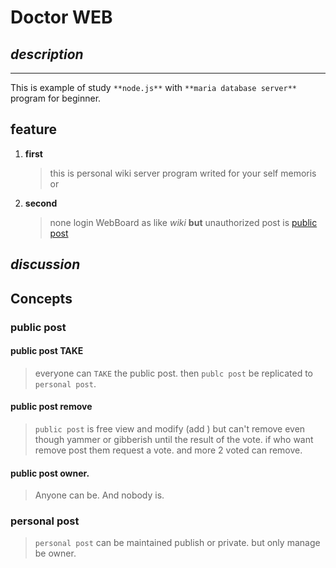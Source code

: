 # **Doctor WEB**

## *description*
---
This is example of study `**node.js**` with `**maria database server**` program for beginner.

## feature
1. **first**
    > this is personal wiki server program 
    > writed for your self memoris or 
1. **second**
    > none login WebBoard as like *wiki* 
    > **but** unauthorized post is [public post](#public-post)

## *discussion*
> 

## Concepts
### public post
#### public post TAKE
> everyone can `TAKE` the public post. then `publc post` be replicated to `personal post`.
#### public post remove
> `public post` is free view and modify (add ) but can't remove even though yammer or gibberish until the result of the vote. if who want remove post them request a vote. and more 2 voted can remove. 
#### public post owner.
>Anyone can be. And nobody is.
### personal post
> `personal post` can be maintained publish or private. but only manage be owner.